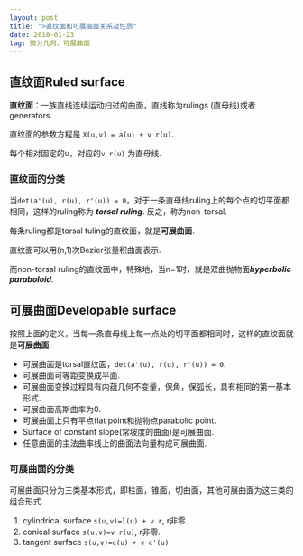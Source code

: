 ```yaml
---
layout: post
title: ">直纹面和可展曲面关系及性质"
date: 2018-01-23
tag: 微分几何，可展曲面
---
```


## 直纹面Ruled surface ##

**直纹面**：一族直线连续运动扫过的曲面，直线称为rulings (直母线)或者generators.

直纹面的参数方程是 `X(u,v) = a(u) + v r(u)`.

每个相对固定的u，对应的`v r(u)` 为直母线.

### 直纹面的分类

当`det(a'(u), r(u), r'(u)) = 0`，对于一条直母线ruling上的每个点的切平面都相同，这样的ruling称为 ***torsal ruling***. 反之，称为non-torsal.

每条ruling都是torsal tuling的直纹面，就是**可展曲面**.

直纹面可以用(n,1)次Bezier张量积曲面表示.

而non-torsal ruling的直纹面中，特殊地，当n=1时，就是双曲抛物面***hyperbolic paraboloid***.



## 可展曲面Developable surface
按照上面的定义，当每一条直母线上每一点处的切平面都相同时，这样的直纹面就是**可展曲面**.

 - 可展曲面是torsal直纹面，`det(a'(u), r(u), r'(u)) = 0`.
 - 可展曲面可等距变换成平面.
 - 可展曲面变换过程具有内蕴几何不变量，保角，保弧长，具有相同的第一基本形式.
 - 可展曲面高斯曲率为0.
 - 可展曲面上只有平点flat point和抛物点parabolic point.
 - Surface of constant slope(常坡度的曲面)是可展曲面.
 - 任意曲面的主法曲率线上的曲面法向量构成可展曲面.


### 可展曲面的分类
可展曲面只分为三类基本形式，即柱面，锥面，切曲面，其他可展曲面为这三类的组合形式.

 1. cylindrical surface `s(u,v)=l(u) + v r`, r非零.
 2. conical surface `s(u,v)=v r(u)`, r非零.
 3. tangent surface `s(u,v)=c(u) + v c'(u)`
